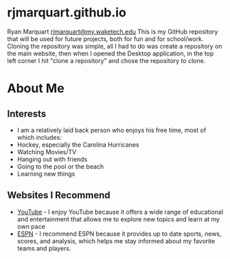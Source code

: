# rjmarquart.github.io
Ryan Marquart
rjmarquart@my.waketech.edu
This is my GitHub repository that will be used for future projects, both for fun and for school/work. 
Cloning the repository was simple, all I had to do was create a repository on the main website, then when I opened the Desktop application, in the top left corner I hit "clone a repository" and chose the repository to clone. 


# About Me
## Interests
- I am a relatively laid back person who enjoys his free time, most of which includes:
 - Hockey, especially the Carolina Hurricanes
 - Watching Movies/TV
 - Hanging out with friends
 - Going to the pool or the beach
 - Learning new things
## Websites I Recommend
- [YouTube](https://www.youtube.com) - I enjoy YouTube because it offers a wide range of educational and entertainment that allows me to explore new topics and learn at my own pace
- [ESPN](https://www.espn.com) - I recommend ESPN because it provides up to date sports, news, scores, and analysis, which helps me stay informed about my favorite teams and players.
